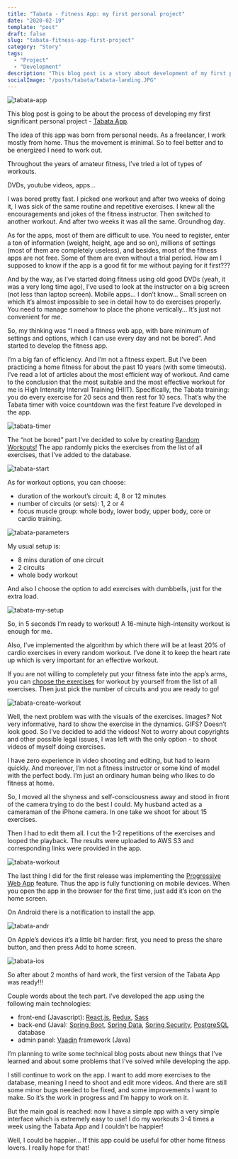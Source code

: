```yaml
---
title: "Tabata - Fitness App: my first personal project"
date: "2020-02-19"
template: "post"
draft: false
slug: "tabata-fitness-app-first-project"
category: "Story"
tags:
  - "Project"
  - "Development"
description: "This blog post is a story about development of my first personal project: Tabata - Fitness App."
socialImage: "/posts/tabata/tabata-landing.JPG"
---
```


![tabata-app](/posts/tabata/tabata-landing.JPG)

This blog post is going to be about the process of developing my first significant personal project - [Tabata App](https://tabata.ramonak.io/).

The idea of this app was born from personal needs. As a freelancer, I work mostly from home. Thus the movement is minimal. So to feel better and to be energized I need to work out.

Throughout the years of amateur fitness, I’ve tried a lot of types of workouts.

DVDs, youtube videos, apps…

I was bored pretty fast. I picked one workout and after two weeks of doing it, I was sick of the same routine and repetitive exercises. I knew all the encouragements and jokes of the fitness instructor. Then switched to another workout. And after two weeks it was all the same. Groundhog day.

As for the apps, most of them are difficult to use. You need to register, enter a ton of information (weight, height, age and so on), millions of settings (most of them are completely useless), and besides, most of the fitness apps are not free. Some of them are even without a trial period. How am I supposed to know if the app is a good fit for me without paying for it first???

And by the way, as I’ve started doing fitness using old good DVDs (yeah, it was a very long time ago), I’ve used to look at the instructor on a big screen (not less than laptop screen). Mobile apps… I don’t know… Small screen on which it’s almost impossible to see in detail how to do exercises properly. You need to manage somehow to place the phone vertically… It’s just not convenient for me.

So, my thinking was “I need a fitness web app, with bare minimum of settings and options, which I can use every day and not be bored”. And started to develop the fitness app.

I’m a big fan of efficiency. And I’m not a fitness expert. But I’ve been practicing a home fitness for about the past 10 years (with some timeouts). I’ve read a lot of articles about the most efficient way of workout. And came to the conclusion that the most suitable and the most effective workout for me is High Intensity Interval Training (HIIT). Specifically, the Tabata training: you do every exercise for 20 secs and then rest for 10 secs. That’s why the Tabata timer with voice countdown was the first feature I’ve developed in the app.

![tabata-timer](/posts/tabata/tabata-timer.JPG)

The “not be bored” part I’ve decided to solve by creating [Random Workouts!](https://tabata.ramonak.io/parameters) The app randomly picks the exercises from the list of all exercises, that I’ve added to the database.

![tabata-start](/posts/tabata/tabata1.JPG)

As for workout options, you can choose:

- duration of the workout’s circuit: 4, 8 or 12 minutes
- number of circuits (or sets): 1, 2 or 4
- focus muscle group: whole body, lower body, upper body, core or cardio training.

![tabata-parameters](/posts/tabata/tabata2.JPG)

My usual setup is:

- 8 mins duration of one circuit
- 2 circuits
- whole body workout

And also I choose the option to add exercises with dumbbells, just for the extra load.

![tabata-my-setup](/posts/tabata/tabata-my-setup.JPG)

So, in 5 seconds I’m ready to workout! A 16-minute high-intensity workout is enough for me. 

Also, I’ve implemented the algorithm by which there will be at least 20% of cardio exercises in every random workout. I’ve done it to keep the heart rate up which is very important for an effective workout.  

If you are not willing to completely put your fitness fate into the app’s arms, you can [choose the exercises](https://tabata.ramonak.io/create-workout) for workout by yourself from the list of all exercises. Then just pick the number of circuits and you are ready to go!

![tabata-create-workout](/posts/tabata/tabata4.JPG)

Well, the next problem was with the visuals of the exercises. Images? Not very informative, hard to show the exercise in the dynamics. GIFS? Doesn’t look good. So I’ve decided to add the videos! Not to worry about copyrights and other possible legal issues, I was left with the only option - to shoot videos of myself doing exercises.

I have zero experience in video shooting and editing, but had to learn quickly. And moreover, I’m not a fitness instructor or some kind of model with the perfect body. I’m just an ordinary human being who likes to do fitness at home.

So, I moved all the shyness and self-consciousness away and stood in front of the camera trying to do the best I could. My husband acted as a cameraman of the iPhone camera. In one take we shoot for about 15 exercises.

Then I had to edit them all. I cut the 1-2 repetitions of the exercises and looped the playback. The results were uploaded to AWS S3 and corresponding links were provided in the app.

![tabata-workout](/posts/tabata/tabata3.JPG)

The last thing I did for the first release was implementing the [Progressive Web App](/posts/what-is-progressive-web-app) feature. Thus the app is fully functioning on mobile devices. When you open the app in the browser for the first time, just add it’s icon on the home screen.

On Android there is a notification to install the app.

![tabata-andr](/posts/tabata/tabata-andr.jpg)

On Apple’s devices it’s a little bit harder: first, you need to press the share button, and then press Add to home screen.

![tabata-ios](/posts/tabata/tabata-ios.png)

So after about 2 months of hard work, the first version of the Tabata App was ready!!! 

Couple words about the tech part. I’ve developed the app using the following main technologies:

- front-end (Javascript): [React.js](https://reactjs.org/), [Redux](https://redux.js.org/), [Sass](https://sass-lang.com/)
- back-end (Java): [Spring Boot](https://spring.io/projects/spring-boot), [Spring Data](https://spring.io/projects/spring-data), [Spring Security](https://spring.io/projects/spring-security), [PostgreSQL](https://www.postgresql.org/) database
- admin panel: [Vaadin](https://vaadin.com/) framework (Java)

I’m planning to write some technical blog posts about new things that I’ve learned and about some problems that I’ve solved while developing the app.  

I still continue to work on the app. I want to add more exercises to the database, meaning I need to shoot and edit more videos. And there are still some minor bugs needed to be fixed, and some improvements I want to make. So it’s the work in progress and I’m happy to work on it.

But the main goal is reached: now I have a simple app with a very simple interface which is extremely easy to use! I do my workouts 3-4 times a week using the Tabata App and I couldn’t be happier!

Well, I could be happier… If this app could be useful for other home fitness lovers. I really hope for that!
